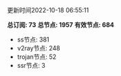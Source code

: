 更新时间2022-10-18 06:55:11

**总订阅: 73**
**总节点: 1957**
**有效节点: 684**
- ss节点: 381
- v2ray节点: 248
- trojan节点: 52
- ssr节点: 3

